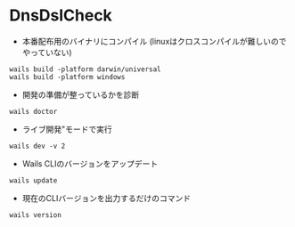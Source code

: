 # DnsDslCheck

- 本番配布用のバイナリにコンパイル (linuxはクロスコンパイルが難しいのでやっていない)

```shell
wails build -platform darwin/universal
wails build -platform windows
```

- 開発の準備が整っているかを診断

```shell
wails doctor
```


- ライブ開発"モードで実行

```shell
wails dev -v 2 
```

- Wails CLIのバージョンをアップデート

```shell
wails update
```

- 現在のCLIバージョンを出力するだけのコマンド

```shell
wails version
```
